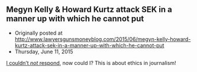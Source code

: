 ## Megyn Kelly &amp; Howard Kurtz attack SEK in a manner up with which he cannot put

 * Originally posted at http://www.lawyersgunsmoneyblog.com/2015/06/megyn-kelly-howard-kurtz-attack-sek-in-a-manner-up-with-which-he-cannot-put
 * Thursday, June 11, 2015

[I couldn’t _not_ respond](http://www.salon.com/2015/06/11/megyn\_kelly\_and\_howard\_kurtz\_attacked\_me\_for\_quoting\_her\_accurately\_and\_in\_context\_they\_take\_something\_and\_distort\_it/), now could I? This is about ethics in journalism!